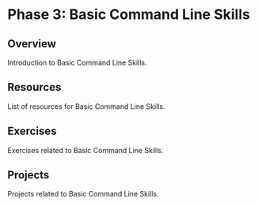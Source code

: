 # Phase 3: Basic Command Line Skills

## Overview

Introduction to Basic Command Line Skills.

## Resources

List of resources for Basic Command Line Skills.

## Exercises

Exercises related to Basic Command Line Skills.

## Projects

Projects related to Basic Command Line Skills.
